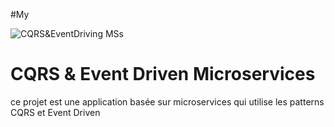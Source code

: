 #My 

![CQRS&EventDriving MSs](https://user-images.githubusercontent.com/57298219/199542569-0782f133-8b66-4412-a447-a21788b8f735.jpg)



# CQRS & Event Driven Microservices
ce projet est une application basée sur microservices qui utilise les patterns CQRS et Event Driven
